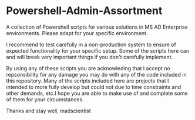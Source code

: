 # Powershell-Admin-Assortment

A collection of Powershell scripts for various solutions in MS AD Enterprise environments. Please adapt for your specific environment. 

I recommend to test carefully in a non-production system to ensure of expected functionality for your specific setup. Some of the scripts here can and will break very important things if you don't carefully implement. 

By using any of these scripts you are acknowleding that I accept no repsonsibility for any damage you may do with any of the code included in this repository. Many of the scripts included here are projects that I intended to more fully develop but could not due to time constraints and other demands, etc.I hope you are able to make use of and complete some of them for your circumstances. 

Thanks and stay well,
madscientist 
